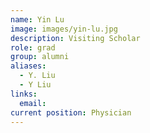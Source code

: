 ```yaml
---
name: Yin Lu
image: images/yin-lu.jpg
description: Visiting Scholar
role: grad
group: alumni
aliases:
  - Y. Liu
  - Y Liu
links:
  email: 
current position: Physician
---
```

